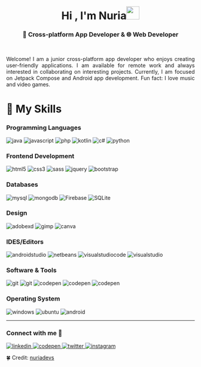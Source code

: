 <h1 align="center">Hi , I'm Nuria<img src="https://media.giphy.com/media/hvRJCLFzcasrR4ia7z/giphy.gif" width="35"></h1>
<h3 align="center">📱 Cross-platform App Developer & 🌐 Web Developer </h3>
<br>
<p style="text-align:justify;">Welcome! I am a junior cross-platform app developer who enjoys creating user-friendly applications. I am available for remote work and always interested in collaborating on interesting projects. Currently, I am focused on Jetpack Compose and Android app development. Fun fact: I love music and video games.</p>

<h1 align="left">🎯️ My Skills
</h1>
<h3 align="left"> Programming Languages</h3>

<p align="left"> 
<img src="https://img.shields.io/badge/java-%23ED8B00.svg?style=for-the-badge&logo=java&logoColor=white" alt="java"/> 

<img src="https://img.shields.io/badge/javascript-%23323330.svg?style=for-the-badge&logo=javascript&logoColor=%23F7DF1E" alt="javascript"/> 

<img src="https://img.shields.io/badge/php-%23777BB4.svg?style=for-the-badge&logo=php&logoColor=white" alt="php"/> 

<img src="https://img.shields.io/badge/kotlin-%230095D5.svg?style=for-the-badge&logo=kotlin&logoColor=white" alt="kotlin"/> 

<img src="https://img.shields.io/badge/c%23-%23239120.svg?style=for-the-badge&logo=c-sharp&logoColor=white" alt="c#"/> 

<img src="https://img.shields.io/badge/python-%2314354C.svg?style=for-the-badge&logo=python&logoColor=white" alt="python"/> 

</p>

<h3 align="left">Frontend Development</h3>

<p align="left"> 

<img src="https://img.shields.io/badge/html5-%23E34F26.svg?style=for-the-badge&logo=html5&logoColor=white" alt="html5"/> 

<img src="https://img.shields.io/badge/css3-%231572B6.svg?style=for-the-badge&logo=css3&logoColor=white" alt="css3"/> 

<img src="https://img.shields.io/badge/SASS-hotpink.svg?style=for-the-badge&logo=SASS&logoColor=white" alt="sass"/> 

<img src="https://img.shields.io/badge/jquery-%230769AD.svg?style=for-the-badge&logo=jquery&logoColor=white" alt="jquery"/> 

<img src="https://img.shields.io/badge/bootstrap-%23563D7C.svg?style=for-the-badge&logo=bootstrap&logoColor=white" alt="bootstrap"/> 

</p>

<h3 align="left">Databases</h3>

<p align="left"> 

<img src="https://img.shields.io/badge/mysql-%2300f.svg?style=for-the-badge&logo=mysql&logoColor=white" alt="mysql"/> 

<img src="https://img.shields.io/badge/MongoDB-%234ea94b.svg?style=for-the-badge&logo=mongodb&logoColor=white" alt="mongodb"/> 

<img alt="Firebase" src="https://img.shields.io/badge/Firebase-%23316192.svg?style=for-the-badge&logo=firebase&logoColor=white">

<img alt="SQLite" src="https://img.shields.io/badge/sqlite-%2307405e.svg?style=for-the-badge&logo=sqlite&logoColor=white"/>

</p>


<h3 align="left">Design</h3>

<p align="left"> 

<img src="https://img.shields.io/badge/Adobe%20XD-470137?style=for-the-badge&logo=Adobe%20XD&logoColor=#FF61F6" alt="adobexd"/> 

<img src="https://img.shields.io/badge/photoshop-023e8a?style=for-the-badge&logo=adobephotoshop&logoColor=FFFFFF" alt="gimp"/> 

<img src="https://img.shields.io/badge/Canva-%2300C4CC.svg?style=for-the-badge&logo=Canva&logoColor=white" alt="canva"/> 

</p>


<h3 align="left">IDES/Editors</h3>

<p align="left"> 

<img src="https://img.shields.io/badge/Android%20Studio-3DDC84.svg?style=for-the-badge&logo=android-studio&logoColor=white" alt="androidstudio"/> 

<img src="https://img.shields.io/badge/NetBeansIDE-1B6AC6.svg?style=for-the-badge&logo=apache-netbeans-ide&logoColor=white" alt="netbeans"/> 

<img src="https://img.shields.io/badge/Visual%20Studio%20Code-0078d7.svg?style=for-the-badge&logo=visual-studio-code&logoColor=white" alt="visualstudiocode"/> 

<img src="https://img.shields.io/badge/Visual%20Studio-5C2D91.svg?style=for-the-badge&logo=visual-studio&logoColor=white" alt="visualstudio"/> 

</p>


<h3 align="left">Software & Tools</h3>

<p align="left"> 

<img src="https://img.shields.io/badge/git-%23F05033.svg?style=for-the-badge&logo=git&logoColor=white" alt="git"/> 

<img src="https://img.shields.io/badge/sourcetree-0078D6.svg?style=for-the-badge&logo=sourcetree&logoColor=white" alt="git"/> 

<img src="https://img.shields.io/badge/Codepen-000000?style=for-the-badge&logo=codepen&logoColor=white" alt="codepen"/> 

<img src="https://img.shields.io/badge/stackoverflow-FE7A16?style=for-the-badge&logo=stackoverflow&logoColor=white" alt="codepen"/> 

<img src="https://img.shields.io/badge/Github-000000?style=for-the-badge&logo=github&logoColor=white" alt="codepen"/> 

</p>

<h3 align="left">Operating System</h3>

<p align="left"> 

<img src="https://img.shields.io/badge/Windows-0078D6?style=for-the-badge&logo=windows&logoColor=white" alt="windows"/> 

<img src="https://img.shields.io/badge/Ubuntu-E95420?style=for-the-badge&logo=ubuntu&logoColor=white" alt="ubuntu"/> 

<img src="https://img.shields.io/badge/Android-3DDC84?style=for-the-badge&logo=android&logoColor=white" alt="android"/> 

</p>
</p>
<hr/>
<h3 align="left">Connect with me 🤝</h3>

<p align="left"> 

<a href="https://linkedin.com/in/nuriavazquezflores" target="_blank">
<img src="https://img.shields.io/badge/linkedin-%230077B5.svg?style=for-the-badge&logo=linkedin&logoColor=white" alt="linkedin"/> 
</a>

<a href="https://codepen.io/nuriadevs" target="_blank">
<img src="https://img.shields.io/badge/Codepen-000000?style=for-the-badge&logo=codepen&logoColor=white" alt="codepen"/> 
</a>

<a href="https://twitter.com/nuriadevs" target="_blank">
<img src="https://img.shields.io/badge/Twitter-%231DA1F2.svg?style=for-the-badge&logo=Twitter&logoColor=white" alt="twitter"/> 
</a>

<a href="https://instagram.com/nuriadevs" target="_blank">
<img src="https://img.shields.io/badge/Instagram-%23E4405F.svg?style=for-the-badge&logo=Instagram&logoColor=white" alt="instagram"/> 
</a>

🍀 Credit: [nuriadevs](https://github.com/nuriadevs)
